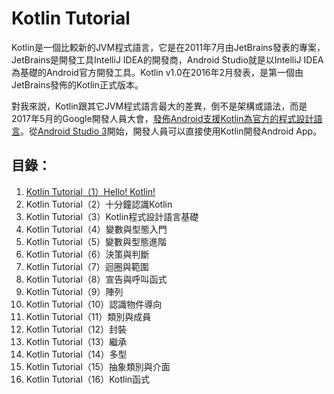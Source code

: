 # Kotlin Tutorial

Kotlin是一個比較新的JVM程式語言，它是在2011年7月由JetBrains發表的專案，JetBrains是開發工具IntelliJ IDEA的開發商，Android Studio就是以IntelliJ IDEA為基礎的Android官方開發工具。Kotlin v1.0在2016年2月發表，是第一個由JetBrains發佈的Kotlin正式版本。

對我來說，Kotlin跟其它JVM程式語言最大的差異，倒不是架構或語法，而是2017年5月的Google開發人員大會，[發佈Android支援Kotlin為官方的程式設計語言](https://developer.android.com/kotlin/index.html)。從[Android Studio 3](https://android-developers.googleblog.com/2017/05/android-studio-3-0-canary1.html)開始，開發人員可以直接使用Kotlin開發Android App。

## 目錄：

1. [Kotlin Tutorial（1）Hello! Kotlin!](http://www.codedata.com.tw/kotlin/kt01/)
2. Kotlin Tutorial（2）十分鐘認識Kotlin
3. Kotlin Tutorial（3）Kotlin程式設計語言基礎
4. Kotlin Tutorial（4）變數與型態入門
5. Kotlin Tutorial（5）變數與型態進階
6. Kotlin Tutorial（6）決策與判斷
7. Kotlin Tutorial（7）迴圈與範圍
8. Kotlin Tutorial（8）宣告與呼叫函式
9. Kotlin Tutorial（9）陣列
10. Kotlin Tutorial（10）認識物件導向
11. Kotlin Tutorial（11）類別與成員
12. Kotlin Tutorial（12）封裝
13. Kotlin Tutorial（13）繼承
14. Kotlin Tutorial（14）多型
15. Kotlin Tutorial（15）抽象類別與介面
16. Kotlin Tutorial（16）Kotlin函式